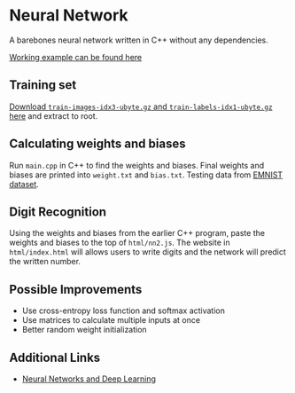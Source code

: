 # Neural Network

A barebones neural network written in C++ without any dependencies.

[Working example can be found here](https://dhuang8.github.io/digit/index.html)

## Training set

[Download `train-images-idx3-ubyte.gz` and `train-labels-idx1-ubyte.gz` here](http://yann.lecun.com/exdb/mnist/) and extract to root. 

## Calculating weights and biases

Run `main.cpp` in C++ to find the weights and biases. Final weights and biases are printed into `weight.txt` and `bias.txt`. Testing data from [EMNIST dataset](https://www.nist.gov/itl/products-and-services/emnist-dataset).

## Digit Recognition

Using the weights and biases from the earlier C++ program, paste the weights and biases to the top of `html/nn2.js`. The website in `html/index.html` will allows users to write digits and the network will predict the written number.

## Possible Improvements

* Use cross-entropy loss function and softmax activation
* Use matrices to calculate multiple inputs at once
* Better random weight initialization

## Additional Links

* [Neural Networks and Deep Learning](http://neuralnetworksanddeeplearning.com/index.html)
